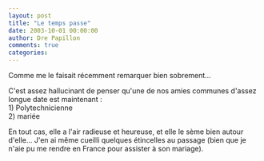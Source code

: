 ```yaml
---
layout: post
title: "Le temps passe"
date: 2003-10-01 00:00:00
author: Dre Papillon
comments: true
categories: 
---
```



Comme me le faisait récemment remarquer  bien sobrement...

C'est assez hallucinant de penser qu'une de nos amies communes d'assez longue date est maintenant :<BR>1) Polytechnicienne<BR>2) mariée

En tout cas, elle a l'air radieuse et heureuse, et elle le sème bien autour d'elle...  J'en ai même cueilli quelques étincelles au passage (bien que je n'aie pu me rendre en France pour assister à son mariage).
